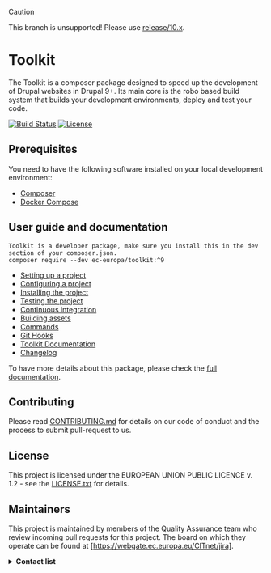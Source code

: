 > [!CAUTION]
> This branch is unsupported! Please use [release/10.x](/ec-europa/toolkit/tree/release/10.x).

# Toolkit

The Toolkit is a composer package designed to speed up the development of Drupal websites in Drupal 9+. Its main core is the robo based build system that builds your development environments, deploy and test your code.

[![Build Status](https://drone.fpfis.eu/api/badges/ec-europa/toolkit/status.svg?branch=release/9.x)](https://drone.fpfis.eu/ec-europa/toolkit) [![License](https://img.shields.io/badge/License-EUPL%201.1-blue.svg)](LICENSE)

## Prerequisites
You need to have the following software installed on your local development environment:

* [Composer](https://getcomposer.org/doc/00-intro.md#installation-linux-unix-osx)
* [Docker Compose](https://docs.docker.com/compose/install/)

## User guide and documentation

```
Toolkit is a developer package, make sure you install this in the dev section of your composer.json.
composer require --dev ec-europa/toolkit:^9
```

- [Setting up a project](/docs/guide/setting-up-project.rst)
- [Configuring a project](/docs/guide/configuring-project.rst)
- [Installing the project](/docs/guide/installing-project.rst)
- [Testing the project](/docs/guide/testing-project.rst)
- [Continuous integration](/docs/guide/continuous-integration.rst)
- [Building assets](/docs/guide/building-assets.rst)
- [Commands](/docs/guide/commands.rst)
- [Git Hooks](/docs/guide/git-hooks.rst)
- [Toolkit Documentation](/docs/guide/toolkit-documentation.rst)
- [Changelog](/CHANGELOG.md)

To have more details about this package, please check the [full documentation](https://ec-europa.github.io/toolkit/).

## Contributing
Please read [CONTRIBUTING.md](/CONTRIBUTING.md) for details on our code of conduct and the process to submit pull-request to us.

## License
This project is licensed under the EUROPEAN UNION PUBLIC LICENCE v. 1.2 - see the [LICENSE.txt](/LICENSE.txt) for details.

## Maintainers
This project is maintained by members of the Quality Assurance team who review
incoming pull requests for this project. The board on which they
operate can be found at [https://webgate.ec.europa.eu/CITnet/jira].

<details><summary><b>Contact list</b></summary>

- [Joao Santos](https://github.com/jonhy81): Maintainer - Quality Assurance

- [Miguel Martins](https://github.com/zarabatana): Maintainer - Quality Assurance

- [Joao Silva](https://github.com/joaocsilva): Maintainer - Quality Assurance
</details>
